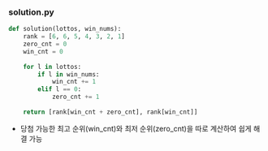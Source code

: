 ### solution.py

```python
def solution(lottos, win_nums):
    rank = [6, 6, 5, 4, 3, 2, 1]
    zero_cnt = 0
    win_cnt = 0
    
    for l in lottos:
        if l in win_nums:
            win_cnt += 1
        elif l == 0:
            zero_cnt += 1
            
    return [rank[win_cnt + zero_cnt], rank[win_cnt]]
```



- 당첨 가능한 최고 순위(win_cnt)와 최저 순위(zero_cnt)을 따로 계산하여 쉽게 해결 가능